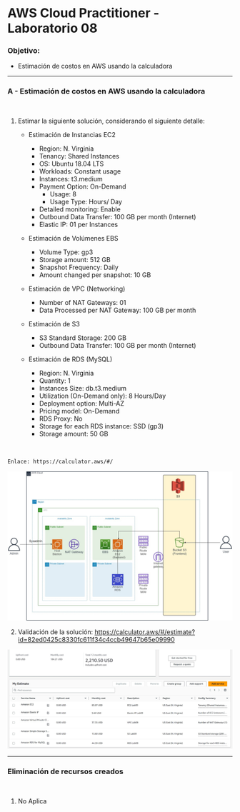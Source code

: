 # AWS Cloud Practitioner - Laboratorio 08

### Objetivo: 
* Estimación de costos en AWS usando la calculadora

---

### A - Estimación de costos en AWS usando la calculadora

<br>

1. Estimar la siguiente solución, considerando el siguiente detalle:

    * Estimación de Instancias EC2
        * Region: N. Virginia
        * Tenancy: Shared Instances
        * OS: Ubuntu 18.04 LTS
        * Workloads: Constant usage
        * Instances: t3.medium
        * Payment Option: On-Demand
            * Usage: 8
            * Usage Type: Hours/ Day
        * Detailed monitoring: Enable
        * Outbound Data Transfer: 100 GB per month (Internet)
        * Elastic IP: 01 per Instances

    * Estimación de Volúmenes EBS
        * Volume Type: gp3
        * Storage amount: 512 GB
        * Snapshot Frequency: Daily
        * Amount changed per snapshot: 10 GB

    * Estimación de VPC (Networking)
        * Number of NAT Gateways: 01
        * Data Processed per NAT Gateway: 100 GB per month

    * Estimación de S3
        * S3 Standard Storage: 200 GB
        * Outbound Data Transfer: 100 GB per month (Internet)

    * Estimación de RDS (MySQL)
        * Region: N. Virginia
        * Quantity: 1
        * Instances Size: db.t3.medium
        * Utilization (On-Demand only): 8 Hours/Day
        * Deployment option: Multi-AZ
        * Pricing model: On-Demand
        * RDS Proxy: No
        * Storage for each RDS instance: SSD (gp3)
        * Storage amount: 50 GB

<br>

```bash
Enlace: https://calculator.aws/#/
```

<img src="images/lab09_01.jpg">
<br>

2. Validación de la solución: https://calculator.aws/#/estimate?id=82ed0425c8330fc611f34c4ccb49647b65e09990

<img src="images/lab09_02.jpg">
<br>

---

### Eliminación de recursos creados
<br>

1. No Aplica